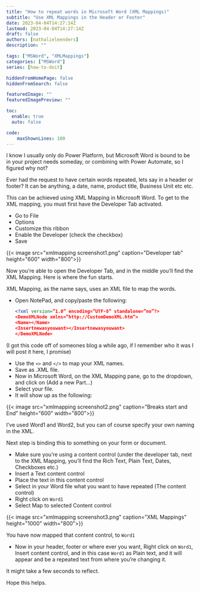 ```yaml
---
title: "How to repeat words in Microsoft Word (XML Mappings)"
subtitle: "Use XML Mappings in the Header or Footer"
date: 2023-04-04T14:27:14Z
lastmod: 2023-04-04T14:27:14Z
draft: false
authors: [nathalieleenders]
description: ""

tags: ["MSWord", "XMLMappings"]
categories: ["MSWord"]
series: [how-to-doit]

hiddenFromHomePage: false
hiddenFromSearch: false

featuredImage: ""
featuredImagePreview: ""

toc:
  enable: true
  auto: false

code:
    maxShownLines: 100
---
```


I know I usually only do Power Platform, but Microsoft Word is bound to be in your project needs someday, or combining with Power Automate, so I figured why not?

Ever had the request to have certain words repeated, lets say in a header or footer?
It can be anything, a date, name, product title, Business Unit etc etc.

This can be achieved using XML Mapping in Microsoft Word.
To get to the XML mapping, you must first have the Developer Tab activated.

- Go to File
- Options
- Customize this ribbon
- Enable the Developer (check the checkbox)
- Save

{{< image src="xmlmapping screenshot1.png" caption="Developer tab" height="600" width="800">}}

Now you’re able to open the Developer Tab, and in the middle you’ll find the XML Mapping.
Here is where the fun starts.

XML Mapping, as the name says, uses an XML file to map the words.

- Open NotePad, and copy/paste the following:

  ```xml
  <?xml version=”1.0” encoding=”UTF-8” standalone=”no”?>
  <DemoXMLNode xmlns=”http://CustomDemoXML.htm”>
  <Name></Name>
  <Insertnewasyouwant></Insertnewasyouwant>
  </DemoXMLNode>
  ```

(I got this code off of someones blog a while ago, if I remember who it was I will post it here, I promise)

- Use the `<>` and `</>` to map your XML names.
- Save as .XML file.
- Now in Microsoft Word, on the XML Mapping pane, go to the dropdown, and click on (Add a new Part…)
- Select your file.
- It will show up as the following:

{{< image src="xmlmapping screenshot2.png" caption="Breaks start and End" height="600" width="800">}}

I’ve used Word1 and Word2, but you can of course specify your own naming in the XML.

Next step is binding this to something on your form or document.

- Make sure you’re using a content control (under the developer tab, next to the XML Mapping, you’ll find the Rich Text, Plain Text, Dates, Checkboxes etc.)
- Insert a Text content control
- Place the text in this content control
- Select in your Word file what you want to have repeated (The content control)
- Right click on `Word1`
- Select Map to selected Content control

{{< image src="xmlmapping screenshot3.png" caption="XML Mappings" height="1000" width="800">}}

You have now mapped that content control, to `Word1`

- Now in your header, footer or where ever you want, Right click on `Word1`, Insert content control, and in this case `Word1` as Plain text, and it will appear and be a repeated text from where you’re changing it.

It might take a few seconds to reflect.

Hope this helps.
